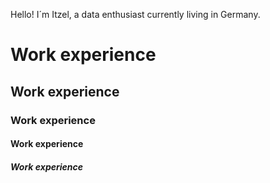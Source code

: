 Hello! I´m Itzel, a data enthusiast currently living in Germany.
# Work experience 
## Work experience 
### Work experience
#### Work experience 
##### Work experience 
